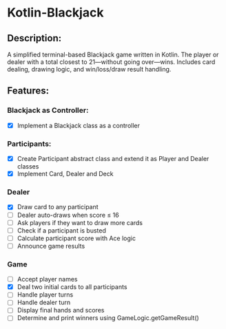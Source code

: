 # Kotlin-Blackjack

## Description:
A simplified terminal-based Blackjack game written in Kotlin.
The player or dealer with a total closest to 21—without going over—wins.
Includes card dealing, drawing logic, and win/loss/draw result handling.

## Features: 
### Blackjack as Controller:
- [x] Implement a Blackjack class as a controller

### Participants:
- [x] Create Participant abstract class and extend it as Player and Dealer classes
- [x] Implement Card, Dealer and Deck

### Dealer
- [x] Draw card to any participant
- [ ] Dealer auto-draws when score ≤ 16
- [ ] Ask players if they want to draw more cards
- [ ] Check if a participant is busted
- [ ] Calculate participant score with Ace logic
- [ ] Announce game results

### Game
- [ ] Accept player names
- [x] Deal two initial cards to all participants
- [ ] Handle player turns
- [ ] Handle dealer turn
- [ ] Display final hands and scores
- [ ] Determine and print winners using GameLogic.getGameResult()